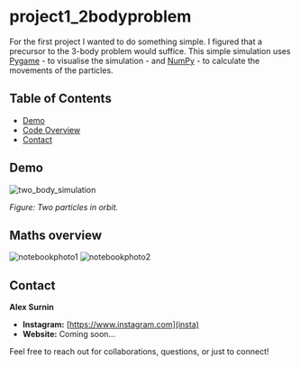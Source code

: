# project1_2bodyproblem

For the first project I wanted to do something simple. I figured that a precursor to the 3-body problem would suffice. This simple simulation uses [Pygame](https://www.pygame.org/news) - to visualise the simulation - and [NumPy](https://numpy.org/) - to calculate the movements of the particles.

## Table of Contents

- [Demo](#demo)
- [Code Overview](#code-overview)
- [Contact](#contact)

## Demo

![two_body_simulation](https://github.com/user-attachments/assets/2de08946-03a5-4771-81db-02f794444871)

*Figure: Two particles in orbit.*

## Maths overview
![notebookphoto1](https://github.com/user-attachments/assets/fb18ef9f-083b-4cde-99be-e894be67b13d)
![notebookphoto2](https://github.com/user-attachments/assets/cff8e2bd-c389-4f33-9332-4b7285b142ee)

## Contact

**Alex Surnin**  

- **Instagram:** [https://www.instagram.com](insta)
- **Website:** Coming soon...

Feel free to reach out for collaborations, questions, or just to connect!
